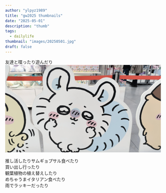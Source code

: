 ```yaml
---
author: "ylpyz1989"
title: "gw2025 thumbnails"
date: "2025-05-01"
description: "thumb"
tags:
  - dailylife
thumbnail: "images/20250501.jpg"
draft: false
---
```


友達と喋ったり遊んだり  
![4/26](static/images/20250501.jpg)  

推し活したりサムギョプサル食べたり  
買い出し行ったり  
観葉植物の植え替えしたり  
めちゃうまイタリアン食べたり  
雨でラッキーだったり
